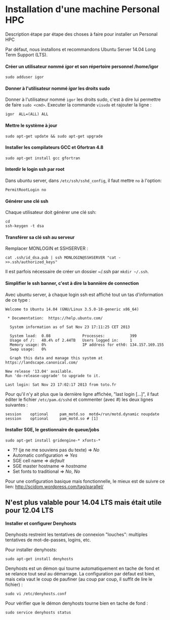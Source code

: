 Installation d'une machine Personal HPC
========================================

Description étape par étape des choses à faire pour installer un Personal HPC

Par défaut, nous installons et recommandons Ubuntu Server 14.04 Long Term Support (LTS).

#### Créer un utilisateur nommé *igor* et son répertoire personnel /home/igor
```
sudo adduser igor
```

#### Donner à l'utilisateur nommé *igor* les droits sudo
Donner à l'utilisateur nommé `igor` les droits sudo, c'est à dire lui permettre de faire `sudo <cmd>`.
Executer la commande `visudo` et rajouter la ligne :
```
igor  ALL=(ALL) ALL
```
#### Mettre le système à jour
```
sudo apt-get update && sudo apt-get upgrade
```


#### Installer les compilateurs GCC et Gfortran 4.8
```
sudo apt-get install gcc gfortran
```

#### Interdir le login ssh par root
Dans ubuntu server, dans `/etc/ssh/sshd_config`, il faut mettre `no` à l'option:
```
PermitRootLogin no
```



#### Générer une clé ssh
Chaque utilisateur doit générer une clé ssh:
```
cd
ssh-keygen -t dsa
```

#### Transférer sa clé ssh au serveur
Remplacer MONLOGIN et SSHSERVER :
```
cat .ssh/id_dsa.pub | ssh MONLOGIN@SSHSERVER "cat - >>.ssh/authorized_keys"
```

Il est parfois nécessaire de créer un dossier ~/.ssh par `mkdir ~/.ssh`.



#### Simplifier le ssh banner, c'est à dire la bannière de connection

Avec ubuntu server, à chaque login ssh est affiché tout un tas d'information de ce type :
```
Welcome to Ubuntu 14.04 (GNU/Linux 3.5.0-18-generic x86_64)

 * Documentation:  https://help.ubuntu.com/

  System information as of Sat Nov 23 17:11:25 CET 2013

  System load:  0.08              Processes:           399
  Usage of /:   40.4% of 2.44TB   Users logged in:     1
  Memory usage: 0%                IP address for eth0: 134.157.169.155
  Swap usage:   0%

  Graph this data and manage this system at https://landscape.canonical.com/

New release '13.04' available.
Run 'do-release-upgrade' to upgrade to it.

Last login: Sat Nov 23 17:02:17 2013 from toto.fr

```
Pour qu'il n'y ait plus que la dernière ligne affichée, "last login [...]", il faut éditer le fichier `/etc/pam.d/sshd` et commenter (avec #) les deux lignes suivantes :
```
session    optional     pam_motd.so  motd=/run/motd.dynamic noupdate
session    optional     pam_motd.so # [1]
```



#### Installer SGE, le gestionnaire de queue/jobs
```
sudo apt-get install gridengine-* xfonts-*
```
- ?? (je ne me souviens pas du texte) => *No*
- Automatic configuration => *Yes*
- SGE cell name => *default*
- SGE master hostname => *hostname*
- Set fonts to traditional => *No*, *No*

Pour une configuration basique mais fonctionnelle, le mieux est de suivre ce lien:
http://scidom.wordpress.com/tag/parallel/




## N'est plus valable pour 14.04 LTS mais était utile pour 12.04 LTS

#### Installer et configurer Denyhosts

Denyhosts restreint les tentatives de connexion "louches": multiples tentatives de mot-de-passes, logins, etc.

Pour installer denyhosts:
```
sudo apt-get install denyhosts
```
Denyhosts est un démon qui tourne automatiquement en tache de fond et se relance tout seul au démarrage.
La configuration par défaut est bien, mais cela vaut le coup de paufiner (au coup par coup, il suffit de lire le fichier) :
```
sudo vi /etc/denyhosts.conf
```

Pour vérifier que le démon denyhosts tourne bien en tache de fond :
```
sudo service denyhosts status
```


